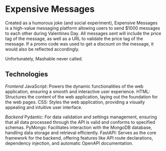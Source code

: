 # Expensive Messages
 
Created as a humorous joke (and social experiment), Expensive Messages is a high-value messaging platform allowing users to send $1000 messages to each other during Valentines Day. All messages sent will include the price tag of the message, as well as a URL to validate the price tag of the message. If a promo code was used to get a discount on the message, it would also be reflected accordingly.

Unfortunately, Mashable never called.

## Technologies

*Frontend*
JavaScript: Powers the dynamic functionalities of the web application, ensuring a smooth and interactive user experience.
HTML: Structures the content of the web application, laying out the foundation for the web pages.
CSS: Styles the web application, providing a visually appealing and intuitive user interface.

*Backend*
Pydantic: For data validation and settings management, ensuring that all data processed through the API is valid and conforms to specified schemas.
PyMongo: Facilitates interaction with the MongoDB database, handling data storage and retrieval efficiently.
FastAPI: Serves as the core framework for the backend, offering features like API route declarations, dependency injection, and automatic OpenAPI documentation.
